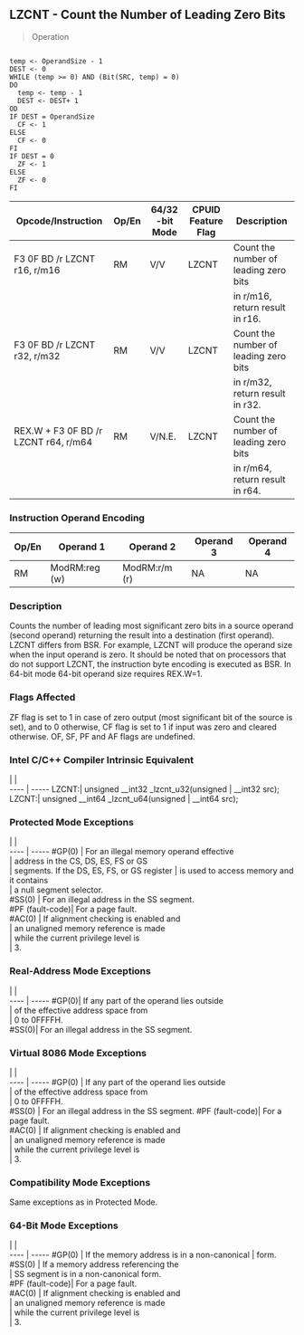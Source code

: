 ## LZCNT -  Count the Number of Leading Zero Bits

> Operation
``` slim

temp <- OperandSize - 1
DEST <- 0
WHILE (temp >= 0) AND (Bit(SRC, temp) = 0)
DO
  temp <- temp - 1
  DEST <- DEST+ 1
OD
IF DEST = OperandSize
  CF <- 1
ELSE
  CF <- 0
FI
IF DEST = 0
  ZF <- 1
ELSE
  ZF <- 0
FI

```

 Opcode/Instruction                  | Op/En| 64/32 -bit Mode| CPUID Feature Flag| Description                          
 ---  | --- | --- | --- | ---
 F3 0F BD /r LZCNT r16, r/m16        | RM   | V/V            | LZCNT             | Count the number of leading zero bits
                                     |      |                |                   | in r/m16, return result in r16.      
 F3 0F BD /r LZCNT r32, r/m32        | RM   | V/V            | LZCNT             | Count the number of leading zero bits
                                     |      |                |                   | in r/m32, return result in r32.      
 REX.W + F3 0F BD /r LZCNT r64, r/m64| RM   | V/N.E.         | LZCNT             | Count the number of leading zero bits
                                     |      |                |                   | in r/m64, return result in r64.      

### Instruction Operand Encoding
 Op/En| Operand 1    | Operand 2    | Operand 3| Operand 4
 ---  | --- | --- | --- | ---
 RM   | ModRM:reg (w)| ModRM:r/m (r)| NA       | NA       

### Description
Counts the number of leading most significant zero bits in a source operand
(second operand) returning the result into a destination (first operand). LZCNT
differs from BSR. For example, LZCNT will produce the operand size when the
input operand is zero. It should be noted that on processors that do not support
LZCNT, the instruction byte encoding is executed as BSR. In 64-bit mode 64-bit
operand size requires REX.W=1.



### Flags Affected
ZF flag is set to 1 in case of zero output (most significant bit of the source
is set), and to 0 otherwise, CF flag is set to 1 if input was zero and cleared
otherwise. OF, SF, PF and AF flags are undefined.


### Intel C/C++ Compiler Intrinsic Equivalent
   | |  
---- | -----
 LZCNT:| unsigned __int32 _lzcnt_u32(unsigned
       | __int32 src);                       
 LZCNT:| unsigned __int64 _lzcnt_u64(unsigned
       | __int64 src);                       

### Protected Mode Exceptions
   | |  
---- | -----
 #GP(0)          | For an illegal memory operand effective    
                 | address in the CS, DS, ES, FS or GS        
                 | segments. If the DS, ES, FS, or GS register
                 | is used to access memory and it contains   
                 | a null segment selector.                   
 #SS(0)          | For an illegal address in the SS segment.  
 #PF (fault-code)| For a page fault.                          
 #AC(0)          | If alignment checking is enabled and       
                 | an unaligned memory reference is made      
                 | while the current privilege level is       
                 | 3.                                         

### Real-Address Mode Exceptions
   | |  
---- | -----
 #GP(0)| If any part of the operand lies outside  
       | of the effective address space from      
       | 0 to 0FFFFH.                             
 #SS(0)| For an illegal address in the SS segment.

### Virtual 8086 Mode Exceptions
   | |  
---- | -----
 #GP(0)          | If any part of the operand lies outside  
                 | of the effective address space from      
                 | 0 to 0FFFFH.                             
 #SS(0)          | For an illegal address in the SS segment.
 #PF (fault-code)| For a page fault.                        
 #AC(0)          | If alignment checking is enabled and     
                 | an unaligned memory reference is made    
                 | while the current privilege level is     
                 | 3.                                       

### Compatibility Mode Exceptions
Same exceptions as in Protected Mode.


### 64-Bit Mode Exceptions
   | |  
---- | -----
 #GP(0)          | If the memory address is in a non-canonical
                 | form.                                      
 #SS(0)          | If a memory address referencing the        
                 | SS segment is in a non-canonical form.     
 #PF (fault-code)| For a page fault.                          
 #AC(0)          | If alignment checking is enabled and       
                 | an unaligned memory reference is made      
                 | while the current privilege level is       
                 | 3.                                         
